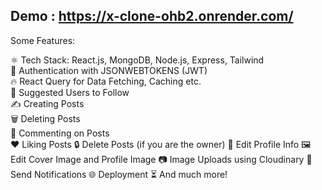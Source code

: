 ## Demo : https://x-clone-ohb2.onrender.com/

Some Features:

⚛️ Tech Stack: React.js, MongoDB, Node.js, Express, Tailwind\
🔐 Authentication with JSONWEBTOKENS (JWT)\
🔥 React Query for Data Fetching, Caching etc.\
👥 Suggested Users to Follow\
✍️ Creating Posts\
🗑️ Deleting Posts\
💬 Commenting on Posts\
❤️ Liking Posts
🔒 Delete Posts (if you are the owner)
📝 Edit Profile Info
🖼️ Edit Cover Image and Profile Image
📷 Image Uploads using Cloudinary
🔔 Send Notifications
🌐 Deployment
⏳ And much more!
